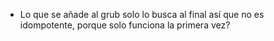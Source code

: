 - Lo que se añade al grub solo lo busca al final así que no es idompotente, porque solo funciona la primera vez?